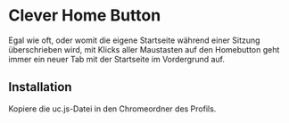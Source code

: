 # Clever Home Button
Egal wie oft, oder womit die eigene Startseite während einer Sitzung überschrieben wird, mit Klicks aller Maustasten auf 
den Homebutton geht immer ein neuer Tab mit der Startseite im Vordergrund auf.

## Installation
Kopiere die uc.js-Datei in den Chromeordner des Profils.

